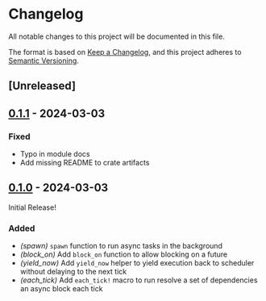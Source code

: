 # Changelog
All notable changes to this project will be documented in this file.

The format is based on [Keep a Changelog](https://keepachangelog.com/en/1.0.0/),
and this project adheres to [Semantic Versioning](https://semver.org/spec/v2.0.0.html).

## [Unreleased]

## [0.1.1](https://github.com/rustyscreeps/screeps-async/compare/screeps-async-v0.1.0...screeps-async-v0.1.1) - 2024-03-03

### Fixed
- Typo in module docs
- Add missing README to crate artifacts

## [0.1.0](https://github.com/rustyscreeps/screeps-async/releases/tag/screeps-async-v0.1.0) - 2024-03-03

Initial Release!

### Added
- *(spawn)* `spawn` function to run async tasks in the background
- *(block_on)* Add `block_on` function to allow blocking on a future
- *(yield_now)* Add `yield_now` helper to yield execution back to scheduler without delaying to the next tick
- *(each_tick)* Add `each_tick!` macro to run resolve a set of dependencies an async block each tick
